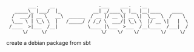 

            ___.    __                .___    ___.   .__               
       _____\_ |___/  |_            __| _/____\_ |__ |__|____    ____  
      /  ___/| __ \   __\  ______  / __ |/ __ \| __ \|  \__  \  /    \ 
      \___ \ | \_\ \  |   /_____/ / /_/ \  ___/| \_\ \  |/ __ \|   |  \
     /____  >|___  /__|           \____ |\___  >___  /__(____  /___|  /
          \/     \/                    \/    \/    \/        \/     \/ 
   

create a debian package from sbt 
